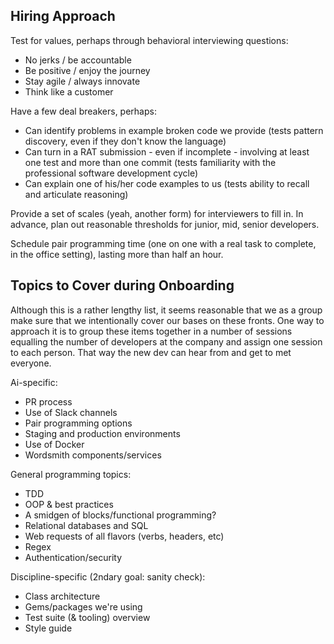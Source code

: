 ## Hiring Approach

Test for values, perhaps through behavioral interviewing questions:

* No jerks / be accountable
* Be positive / enjoy the journey
* Stay agile / always innovate
* Think like a customer

Have a few deal breakers, perhaps:

* Can identify problems in example broken code we provide (tests pattern discovery, even if they don't know the language)
* Can turn in a RAT submission - even if incomplete - involving at least one test and more than one commit (tests familiarity with the professional software development cycle)
* Can explain one of his/her code examples to us (tests ability to recall and articulate reasoning)

Provide a set of scales (yeah, another form) for interviewers to fill in.  In advance, plan out reasonable thresholds for junior, mid, senior developers.

Schedule pair programming time (one on one with a real task to complete, in the office setting), lasting more than half an hour.

## Topics to Cover during Onboarding

Although this is a rather lengthy list, it seems reasonable that we as a group make sure that we intentionally cover our bases on these fronts.  One way to approach it is to group these items together in a number of sessions equalling the number of developers at the company and assign one session to each person.  That way the new dev can hear from and get to met everyone.

Ai-specific:

* PR process
* Use of Slack channels
* Pair programming options
* Staging and production environments
* Use of Docker
* Wordsmith components/services

General programming topics:

* TDD
* OOP & best practices
* A smidgen of blocks/functional programming?
* Relational databases and SQL
* Web requests of all flavors (verbs, headers, etc)
* Regex
* Authentication/security

Discipline-specific (2ndary goal: sanity check):

* Class architecture
* Gems/packages we're using
* Test suite (& tooling) overview
* Style guide
